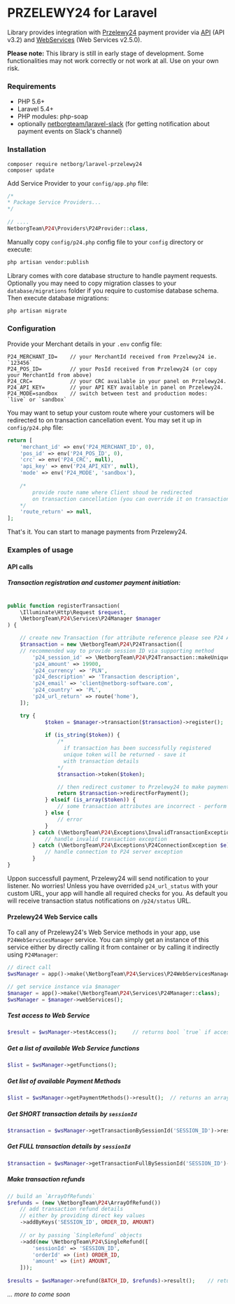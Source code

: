 # PRZELEWY24 for Laravel #

Library provides integration with [Przelewy24](https://przelewy24.pl) payment provider via [API](https://przelewy24.pl/storage/app/media/pobierz/Instalacja/przelewy24_dokumentacja_3.2.pdf) (API v3.2) and [WebServices](https://przelewy24.pl/storage/app/media/pobierz/Instalacja/przelewy24_webservices.pdf) (Web Services v2.5.0).

__Please note:__
This library is still in early stage of development. Some functionalities may not work correctly or not work at all. Use on your own risk.

### Requirements ###
* PHP 5.6+
* Laravel 5.4+
* PHP modules: php-soap
* optionally [netborgteam/laravel-slack](https://bitbucket.org/netborgteam/laravel-slack) (for getting notification about payment events on Slack's channel)

### Installation ###
```
composer require netborg/laravel-przelewy24
composer update
```

Add Service Provider to your `config/app.php` file:
```php
/*
* Package Service Providers...
*/
	      
// ....
NetborgTeam\P24\Providers\P24Provider::class,
```

Manually copy `config/p24.php` config file to your `config` directory or execute:
```php
php artisan vendor:publish
```

Library comes with core database structure to handle payment requests. Optionally you may need to copy migration classes to your `database/migrations` folder if you require to customise database schema. 
Then execute database migrations:
```php
php artisan migrate
```

### Configuration ###

Provide your Merchant details in your `.env` config file:
```
P24_MERCHANT_ID=    // your MerchantId received from Przelewy24 ie. `123456`
P24_POS_ID=         // your PosId received from Przelewy24 (or copy your MerchantId from above)
P24_CRC=            // your CRC available in your panel on Przelewy24.
P24_API_KEY=        // your API KEY available in panel on Przelewy24.
P24_MODE=sandbox    // switch between test and production modes: `live` or `sandbox`
```

You may want to setup your custom route where your customers will be redirected to on transaction cancellation event. You may set it up in `config/p24.php` file:
```php
return [
    'merchant_id' => env('P24_MERCHANT_ID', 0),
    'pos_id' => env('P24_POS_ID', 0),
    'crc' => env('P24_CRC', null),
    'api_key' => env('P24_API_KEY', null),
    'mode' => env('P24_MODE', 'sandbox'),
    
    /*  
        provide route name where Client shoud be redirected 
        on transaction cancellation (you can override it on transaction registration)
    */
    'route_return' => null,
];
```
That's it. You can start to manage payments from Przelewy24.

### Examples of usage ###

#### API calls ####
##### Transaction registration and customer payment initiation: #####
```php

public function registerTransaction(
	\Illuminate\Http\Request $request, 
	\NetborgTeam\P24\Services\P24Manager $manager
) { 

	// create new Transaction (for attribute reference please see P24 API docs)
	$transaction = new \NetborgTeam\P24\P24Transaction([
	// recommended way to provide session ID via supporting method
	    'p24_session_id' => \NetborgTeam\P24\P24Transaction::makeUniqueId($request->session()->getId()),
	    'p24_amount' => 19900,
	    'p24_currency' => 'PLN',
	    'p24_description' => 'Transaction description',
	    'p24_email' => 'client@netborg-software.com',
	    'p24_country' => 'PL',
	    'p24_url_return' => route('home'),
	]);

	try {
            $token = $manager->transaction($transaction)->register();
            
            if (is_string($token)) {
	            /* 
		          if transaction has been successfully registered
	              unique token will be returned - save it 
	              with transaction details 
                */
                $transaction->token($token);

                // then redirect customer to Przelewy24 to make payment
                return $transaction->redirectForPayment();
            } elseif (is_array($token)) {
                // some transaction attributes are incorrect - perform some action
            } else {
                // error
            }
        } catch (\NetborgTeam\P24\Exceptions\InvalidTransactionException $e) {
            // handle invalid transaction exception
        } catch (\NetborgTeam\P24\Exceptions\P24ConnectionException $e) {
            // handle connection to P24 server exception
        }
}
```

Uppon successfull payment, Przelewy24 will send notification to your listener.
No worries! Unless you have overrided `p24_url_status` with your custom URL, your app will handle all required checks for you. As default you will receive transaction status notifications on `/p24/status` URL.

#### Przelewy24 Web Service calls ####
To call any of Przelewy24's Web Service methods in your app, use `P24WebServicesManager` service.
You can simply get an instance of this service either by directly calling it from container or by calling it indirectly using `P24Manager`:
```php
// direct call
$wsManager = app()->make(\NetborgTeam\P24\Services\P24WebServicesManager::class);

// get service instance via $manager
$manager = app()->make(\NetborgTeam\P24\Services\P24Manager::class);
$wsManager = $manager->webServices();
``` 

##### Test access to Web Service #####

```php
$result = $wsManager->testAccess();     // returns bool `true` if accessed successfully, `false` otherwise
```

##### Get a list of available Web Service functions #####

```php
$list = $wsManager->getFunctions();
```

##### Get list of available Payment Methods #####

```php
$list = $wsManager->getPaymentMethods()->result();  // returns an array of `PaymentMethod` instances.
```

##### Get SHORT transaction details by `sessionId` #####

```php
$transaction = $wsManager->getTransactionBySessionId('SESSION_ID')->result();  // where `SESSION_ID` is a `sessionId` parameter provided while transaction registration.
```
##### Get FULL transaction details by `sessionId` #####

```php
$transaction = $wsManager->getTransactionFullBySessionId('SESSION_ID')->result();  // where `SESSION_ID` is a `sessionId` parameter provided while transaction registration.
```

##### Make transaction refunds #####

```php
// build an `ArrayOfRefunds`
$refunds = (new \NetborgTeam\P24\ArrayOfRefund())
    // add transaction refund details 
    // either by providing direct key values
    ->addByKeys('SESSION_ID', ORDER_ID, AMOUNT)
    
    // or by passing `SingleRefund` objects  
    ->add(new \NetborgTeam\P24\SingleRefund([
        'sessionId' => 'SESSION_ID',
        'orderId' => (int) ORDER_ID,
        'amount' => (int) AMOUNT,
    ]));
    
$results = $wsManager->refund(BATCH_ID, $refunds)->result();    // returns a list of refund results (see P24 Web Services docs)
```

_... more to come soon_